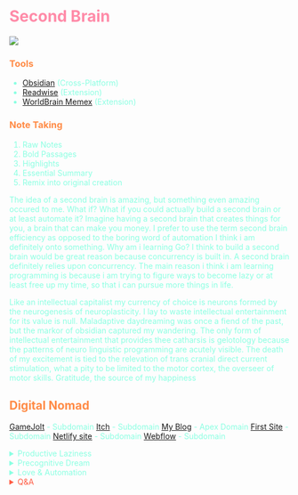 #  <span style='color:#ff8ba8;'> Second Brain</span> 

![](https://media4.giphy.com/media/yoJC2GBlQUYFF12X3W/giphy.gif)

<span style='color:#8bffe2;'>

### <span style='color:#ff8b46;'>Tools</span>
- [Obsidian](https://obsidian.md/) (Cross-Platform) <!-- My favorite tool of the bunch and happens to be the one that i am using right now -->
- [Readwise](https://readwise.io/) (Extension)  <!-- Does the same thing as Memex -->
- [WorldBrain Memex](https://getmemex.com/) (Extension) <!-- Bookmarks quotes from the web and sync across devices or save locally -->

### <span style='color:#ff8b46;'>Note Taking</span>
1. Raw Notes
2. Bold Passages
3. Highlights
4. Essential Summary
5. Remix into original creation

<!-- Unknown P is the most interesting rapper that i have come across. He is the definition and personification of a coconut. I thought Key & Peele were coconuts, but they
were only half a coconut. Unknown P is a full coconut. A black person with a white accent, but of Carribean decent. -->

The idea of a second brain is amazing, but something even amazing occured to me. What if? What if you could actually build a second brain or at least automate it? Imagine having a second brain that creates things for you, a brain that can make you money. I prefer to use the term second brain efficiency as opposed to the boring word of automation
I think i am definitely onto something. Why am i learning Go? I think to build a second brain would be great reason because concurrency is built in. A second brain definitely relies upon concurrency.
The main reason i think i am learning programming is because i am trying to figure ways to become lazy or at least free up my time, so that i can pursue more things in life. 

Like an intellectual capitalist my currency of choice is neurons formed by the neurogenesis of neuroplasticity. I lay to waste intellectual entertainment for its value is null. Maladaptive daydreaming was once a fiend of the past, but the markor of obsidian captured my wandering. The only form of intellectual entertainment that provides thee catharsis is gelotology because the patterns of neuro linguistic programming are acutely visible. The death of my excitement is tied to the relevation of trans cranial direct current stimulation, what a pity to be limited to the motor cortex, the overseer of motor skills.
Gratitude, the source of my happiness



## <span style='color:#ff8b46;'>Digital Nomad</span>
[GameJolt](https://drqueef.gamejolt.io/) - Subdomain
[Itch](https://33nano.itch.io/) - Subdomain
[My Blog](https://33nano.xyz/) - Apex Domain
[First Site](https://33nano.bss.design/) - Subdomain
[Netlify site](https://33nano.netlify.app/) - Subdomain
[Webflow](https://33nano.webflow.io/) - Subdomain

<details markdown='1'><summary>Productive Laziness</summary>


# Productive Lazines
> This essay is about he pursuit of laziness, which coincidentaly turns outs to be more productive 

I would consider myself smart and lazy. Laziness and productivity go hand in hand. Laziness is what has allowed for great inventions in human history. The pursuit of laziness is what has brought about an easier lifestyle and less brain usage on humanity.This is something that i never could i have out, until i sat down and looked at my past.In school, i avoided reading a book as much as possible in favor of spark notes. I refused writing notes in college classes, if the content was posted on blackboard. I refuse buying textbooks because  i could easily find the material free at the school library. I refuse intensive studying because i could skim the content on Quizlet or bring a small cheating paper with me. At most of the dead end unskilled jobs i worked,i found ways to bypass the work protocols to make my job easier. When it came to writing essays i never felt the need to proofread and correct stuff myself, thats what grammarly is for. Manually citing sources suck that's what citation machine is for. Humans are progressively becoming lazy each and every day, every single year and yet we are concerned about artificial intelligence taking over. Artificial intelligence is actually a good thing because if you have an entity that can do everything for you, thats the ultimate form of laziness.



Passive income



Washing machines replaced hand washing

## The Pursuit of Laziness ; Lazy is Smart or The Hidden Secrets of this world 


I dont consider myself the smartest person in the world, nor do i think that applies tp billionaires either. If there is one thing, i have learned its that 



</details>

<details markdown='1'><summary>Precognitive Dream</summary>


▒█▀▄░█▒█▒█▀▄░█▒█▀░█░▄▀▀▒▄▀▄
░█▀▒░▀▄█░█▀▄░█░█▀░█░▀▄▄░█▀█



██████╗░███████╗██╗░░░██╗░██████╗
██╔══██╗██╔════╝██║░░░██║██╔════╝
██║░░██║█████╗░░██║░░░██║╚█████╗░
██║░░██║██╔══╝░░██║░░░██║░╚═══██╗
██████╔╝███████╗╚██████╔╝██████╔╝
╚═════╝░╚══════╝░╚═════╝░╚═════╝░


>Precognitive Dream- A dream that appears to predict the future

Crazy! That’s what most people would tell me. Drugs? I have a clean, healthy body and have never ingested anything apart from from food and water. None of which contained any drug like substance. Coincidence? I don't think so. If you ever have a precognitive dream its a clear sign that you need to analyze your lifestyle, habits and mostly clearly, You. If you dismiss it, it's probably meaningless right? I would definitely be called a psycho if I claimed that everyone has had a precognitive dream, but has no memory of it. Anyway, its my dream and is tailored towards me; Its subjective, like Art. The message is encrypted as the techies would say and i have the decryption key. Sharing the file would be meaningless because it uses a different cryptographic algorithm that can only be deciphered by the user or some people known as psychics. I can see vividly, experience widely and recall it, as if it was just yesterday. Was it a dream, a dream….

Why would a 30 year old be crying out of nowhere? When a man cries, it's a sign of weakness, the only exception to that rule is the death of a loved one or when one is in immense physical pain. Why would someone be crying when they see a reflection of themselves? Turns out, I wasn't looking at my reflection, but at the real me, the older version of me. By the looks of it, this man was to my assumption somewhere in his 30’s, but for the sake of simplicity 30. Why would the 30 year old me be crying after seeing the current me. By the looks of it, this man’s wounds were internally deep and he had experienced a reality not of his own choosing. This man had multiple strands of grey hair that had been developing ever since he was 10. Its wild, but I started producing grey hair at such a super young age. There i was, the full manifestation of my aging was this abundant grey hair. How could i get this man, i mean me to stop crying. I wouldn’t just say “grow up.” I sat on a bench beside him and simply stared around because there was no one around except the two of us in that moment. I turned my head towards his direction and he had stopped crying. He gently placed his hand on my forehead and the most magical thing happened. I was able to look through each of my memories that led up to the current man sitting beside me. Not all those memories were clear and some absolutely made no sense. Precognitive dreams aren’t in 8K 300 fps were you can see all the details and follow all the events. However, the one thing that truly made sense was that it wasn't my fault. For some reason i could tell what i needed to do, but i was left with the certainty of how to do it. The dream led me to purchase multiple books and ebooks. Every book that i read i loved, but i was left with the feeling of how do i apply it? I was looking for the answers on how to apply what i had just learned. The answer came to me in the month of July in the form of a book. I remember preordering this book back in month of May and had completely forgotten about it. The book arrived on a friday. I had work the following day, but i didnt feel like going. I recall making an excuse because i simply wanted to be in the moment and finish the book as quickly as possible. I didnt speed read and i recall finishing the book in 5 hours. Those were the best 5 hours of my life and they were similar to the ones i spent reading another book entitled Mind map mastery and watching a 20 minute video about the book Memory rescue. Everything from there on made sense, but what was holding me back? Fear. The fear that i am not good enough. Fear that i wont get recognition. Fear of the uncertain. Fear of my own skills. In August i set out to complete something specific each day, but i failed. I failed to do one thing for a single day. If the road towards a better life was to simply take one small step a day then i have missed out. As i write this it 12 september 2019. I realize that 3 months remains until next year. The probably was something bigger than just the lack of willpower. Each and everyone of those days in August i was losing a valuable element known as zinc. I lost zinc through a process that i know of to be my weakness or succumbing to instinct. September is the month that i quit that habit, subscribe to a gym membership plan, start intaking supplements, adopt a puree diet and overall be active mentally. I have come to realize my weakness and treat my troubled mind seriously. My mind can either make or break me. I knew this all along and its clearly stated by James Allens book, As a Man Thinketh. A quote that reads “A man is literally is what he thinks, his character being the complete sum of all his thoughts. As a man thinketh so is he. As he continues to think so he remains.” I figured out what to do with my life at the age of 19. I cant complain nor compare myself, although i do somewhat envy people who started so young and became super famous and accepted by society. All i can say is that i am glad i had someone to correct me. From today on i no longer have excuses.

33 Nanoseconds

Music - Kaizen Zeki

Development - Kaizen Oasis



</details>

<details markdown='1'><summary>Love & Automation</summary>


<h1> 🅻🅾🆅🅴 & 🄰🅄🅃🄾🄼🄰🅃🄸🄾🄽 </h1>

![](https://i.redd.it/evsckuk41rh61.png)

If you love something, automate it
I love making words by combing preexisting words from othee languages or by addressing the roots (root words). 
I made a tool that can generate words for me.



</details>

<!-- Prince Kaizen Namwali -->

<span style='color:#ff5d46;'>

<details markdown='1'><summary>Q&A</summary>

![](https://i.redd.it/dh8cwxg8b8w61.png)


</details>

</span>

</span>

